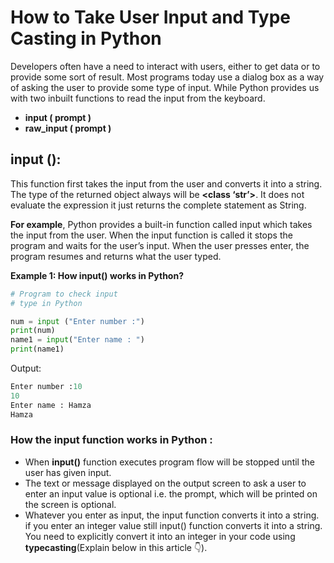 # How to Take User Input and Type Casting in Python

Developers often have a need to interact with users, either to get data or to provide some sort of result. Most programs today use a dialog box as a way of asking the user to provide some type of input. While Python provides us with two inbuilt functions to read the input from the keyboard. 

- **input ( prompt )**
- **raw_input ( prompt )**

## **input ()**:
 This function first takes the input from the user and converts it into a string. The type of the returned object always will be **<class ‘str’>**. It does not evaluate the expression it just returns the complete statement as String. 

**For example**, Python provides a built-in function called input which takes the input from the user. When the input function is called it stops the program and waits for the user’s input. When the user presses enter, the program resumes and returns what the user typed. 

**Example 1: How input() works in Python?**

```python
# Program to check input
# type in Python

num = input ("Enter number :")
print(num)
name1 = input("Enter name : ")
print(name1)
```
Output:

```python
Enter number :10
10
Enter name : Hamza
Hamza
```
### How the input function works in Python : 
 
- When **input()** function executes program flow will be stopped until the user has given input.
- The text or message displayed on the output screen to ask a user to enter an input value is optional i.e. the prompt, which will be printed on the screen is optional.
- Whatever you enter as input, the input function converts it into a string. if you enter an integer value still input() function converts it into a string. You need to explicitly convert it into an integer in your code using **typecasting**(Explain below in this article 👇).
